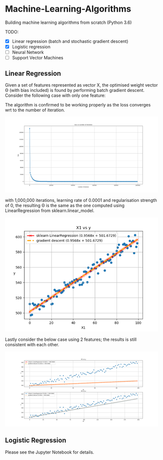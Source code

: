 # Machine-Learning-Algorithms
Building machine learning algorithms from scratch (Python 3.6)

TODO:
- [x] Linear regression (batch and stochastic gradient descent)
- [x] Logistic regression
- [ ] Neural Network
- [ ] Support Vector Machines
## Linear Regression
Given a set of features represented as vector X, the optimised weight vector Θ (with bias included) is found by performing batch gradient descent. Consider the following case with only one feature:

The algorithm is confirmed to be working properly as the loss converges wrt to the number of iteration.

![alt text][loss_vs_iter_1]

with 1,000,000 iterations, learning rate of 0.0001 and regularisation strength of 0, the resulting Θ is the same as the one computed using LinearRegression from sklearn.linear_model.


![alt text][comparison_1]

Lastly consider the below case using 2 features; the results is still consistent with each other.

![alt text][comparison_2]


[loss_vs_iter_1]: https://github.com/bangbangjim/Machine-Learning-Algorithms/blob/master/images/loss%20vs%20iter%20LR.png "loss vs number of iteration"

[comparison_1]: https://github.com/bangbangjim/Machine-Learning-Algorithms/blob/master/images/comparison%20sklearn.png "Comparison of sklearn LinearRegression and self-built gradient descent algorithm"

[comparison_2]: https://github.com/bangbangjim/Machine-Learning-Algorithms/blob/master/images/comparison%202%20sklearn.png "Comparison (2 features)"

## Logistic Regression
Please see the Jupyter Notebook for details.
